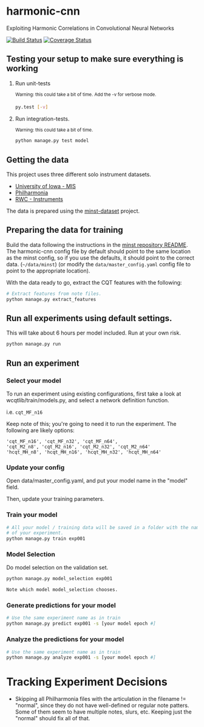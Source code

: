 # harmonic-cnn
Exploiting Harmonic Correlations in Convolutional Neural Networks

[![Build Status](https://travis-ci.org/ejhumphrey/harmonic-cnn.svg?branch=master)](https://travis-ci.org/ejhumphrey/harmonic-cnn)
[![Coverage Status](https://coveralls.io/repos/github/ejhumphrey/harmonic-cnn/badge.svg?branch=master)](https://coveralls.io/github/ejhumphrey/harmonic-cnn?branch=master)


## Testing your setup to make sure everything is working

1. Run unit-tests

    <sup>Warning: this could take a bit of time.</sup>
    <sup>Add the -v for verbose mode.</sup>
    ```bash
    py.test [-v]
    ```

2. Run integration-tests.

    <sup>Warning: this could take a bit of time.</sup>
    ```bash
    python manage.py test model
    ```


## Getting the data

This project uses three different solo instrument datasets.
- [University of Iowa - MIS](http://theremin.music.uiowa.edu/MIS.html)
- [Philharmonia](http://www.philharmonia.co.uk/explore/make_music)
- [RWC - Instruments](https://staff.aist.go.jp/m.goto/RWC-MDB/rwc-mdb-i.html)

The data is prepared using the [minst-dataset](https://github.com/ejhumphrey/minst-dataset) project.

## Preparing the data for training
Build the data following the instructions in the [minst repository README](https://github.com/ejhumphrey/minst-dataset/blob/master/README.md). The harmonic-cnn config file by default should point to the same location as the minst config, so if you use the defaults, it should point to the correct data. (`~/data/minst`) (or modify the `data/master_config.yaml` config file to point to the appropriate location).

With the data ready to go, extract the CQT features with the following:

```bash
# Extract features from note files.
python manage.py extract_features
```

## Run all experiments using default settings.
This will take about 6 hours per model included. Run at your own risk.
```bash
python manage.py run
```

## Run an experiment
### Select your model
To run an experiment using existing configurations, first take a look at 
wcqtlib/train/models.py, and select a network definition function.

i.e. `cqt_MF_n16`

Keep note of this; you're going to need it to run the experiment. The following are likely options:
```
'cqt_MF_n16', 'cqt_MF_n32', 'cqt_MF_n64',
'cqt_M2_n8', 'cqt_M2_n16', 'cqt_M2_n32', 'cqt_M2_n64'
'hcqt_MH_n8', 'hcqt_MH_n16', 'hcqt_MH_n32', 'hcqt_MH_n64'
```

### Update your config
Open data/master_config.yaml, and put your model name in the "model" field.

Then, update your training parameters.

### Train your model
```bash
# All your model / training data will be saved in a folder with the name
# of your experiment.
python manage.py train exp001
```

### Model Selection
Do model selection on the validation set.
```bash
python manage.py model_selection exp001

Note which model model_selection chooses.
```

### Generate predictions for your model
```bash
# Use the same experiment name as in train
python manage.py predict exp001 -s [your model epoch #]
```

### Analyze the predictions for your model
```bash
# Use the same experiment name as in train
python manage.py analyze exp001 -s [your model epoch #]
```

# Tracking Experiment Decisions
- Skipping all Philharmonia files with the articulation in the filename != "normal", since they do not have well-defined or regular note patters.
Some of them seem to have multiple notes, slurs, etc. Keeping just the "normal"
should fix all of that.
